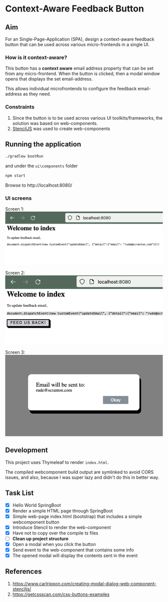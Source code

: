 # Context-Aware Feedback Button

## Aim 
For an Single-Page-Application (SPA), design a context-aware feedback button that can be used across various micro-frontends in a single UI.

### How is it context-aware?
This button has a **context aware** email address property that can be set from any micro-frontend. When the button is clicked, then a modal window opens that displays the set email-address.

This allows individual microfrontends to configure the feedback email-address as they need. 

### Constraints 
1. Since the button is to be used across various UI toolkits/frameworks, the solution was based on web-components. 
2. [StencilJS](https://stenciljs.com/) was used to create web-components

## Running the application

```bash
./gradlew bootRun
```

and under the `ui\components` folder 

```bash
npm start 
```

Browse to http://localhost:8080/

### UI screens

Screen 1:  
![Alt text](images/1.png?raw=true "Title")

Screen 2:  
![Alt text](images/2.png?raw=true "Title")

Screen 3:  
![Alt text](images/3.png?raw=true "Title") 

## Development

This project uses Thymeleaf to render `index.html`.

The compiled webcomponent build output are symlinked to avoid CORS issues, and also, because I was super lazy and didn't do this in better way.

## Task List 
- [x] Hello World SpringBoot
- [x] Render a simple HTML page through SpringBoot 
- [x] Simple web-page index.html (bootstrap) that includes a simple webcomponent button
- [x] Introduce Stencil to render the web-component
- [x] Have not to copy over the compile ts files
- [ ] **Clean up project structure**
- [x] Open a modal when you click the button 
- [x] Send event to the web-component that contains some info
- [x] The opened modal will display the contents sent in the event

## References 

1. https://www.carlrippon.com/creating-modal-dialog-web-component-stenciljs/
2. https://getcssscan.com/css-buttons-examples
